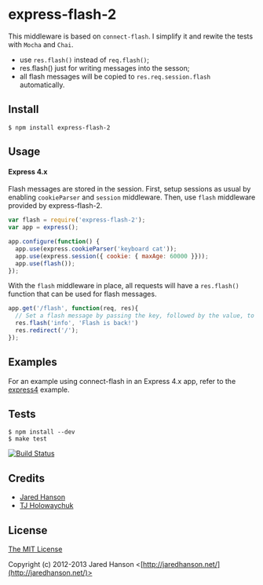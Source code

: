 # express-flash-2

This middleware is based on `connect-flash`. I simplify it and rewite the tests with `Mocha` and `Chai`.

* use `res.flash()` instead of `req.flash()`;
* res.flash() just for writing messages into the sesson;
* all flash messages will be copied to `res.req.session.flash` automatically.

## Install

    $ npm install express-flash-2

## Usage

#### Express 4.x

Flash messages are stored in the session.  First, setup sessions as usual by
enabling `cookieParser` and `session` middleware.  Then, use `flash` middleware
provided by express-flash-2.

```javascript
var flash = require('express-flash-2');
var app = express();

app.configure(function() {
  app.use(express.cookieParser('keyboard cat'));
  app.use(express.session({ cookie: { maxAge: 60000 }}));
  app.use(flash());
});
```

With the `flash` middleware in place, all requests will have a `res.flash()` function
that can be used for flash messages.

```javascript
app.get('/flash', function(req, res){
  // Set a flash message by passing the key, followed by the value, to res.flash().
  res.flash('info', 'Flash is back!')
  res.redirect('/');
});
```

## Examples

For an example using connect-flash in an Express 4.x app, refer to the [express4](https://github.com/jaredhanson/connect-flash/tree/master/examples/express3)
example.

## Tests

    $ npm install --dev
    $ make test

[![Build Status](https://secure.travis-ci.org/jaredhanson/connect-flash.png)](http://travis-ci.org/jaredhanson/connect-flash)

## Credits

  - [Jared Hanson](http://github.com/jaredhanson)
  - [TJ Holowaychuk](https://github.com/visionmedia)

## License

[The MIT License](http://opensource.org/licenses/MIT)

Copyright (c) 2012-2013 Jared Hanson <[http://jaredhanson.net/](http://jaredhanson.net/)>
